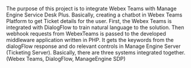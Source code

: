 The purpose of this project is to integrate Webex Teams with Manage Engine Service Desk Plus. 
Basically, creating a chatbot in Webex Teams Platform to get Ticket details for the user. 
First, the Webex Teams is integrated with DialogFlow to train natural language to the solution. 
Then webhook requests from WebexTeams is passed to the developed middleware application written in PHP. 
It gets the keywords from the dialogFlow response and do relevant controls in Manage Engine Server (Ticketing Server). 
Basically, there are three systems integrated together. (Webex Teams, DialogFlow, ManageEngine SDP)

